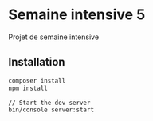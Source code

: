 # Semaine intensive 5

Projet de semaine intensive

## Installation

~~~bash
composer install
npm install

// Start the dev server
bin/console server:start
~~~
